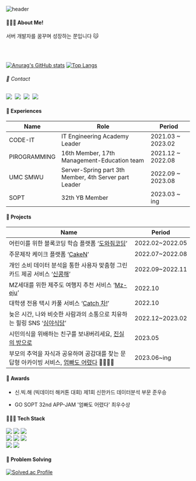 <!--### Hi there 👋-->

<!--
**jun02160/jun02160** is a ✨ _special_ ✨ repository because its `README.md` (this file) appears on your GitHub profile.

Here are some ideas to get you started:

- 🔭 I’m currently working on ...
- 🌱 I’m currently learning ...
- 👯 I’m looking to collaborate on ...
- 🤔 I’m looking for help with ...
- 💬 Ask me about ...
- 📫 How to reach me: ...
- 😄 Pronouns: ...
- ⚡ Fun fact: ...
-->


![header](https://capsule-render.vercel.app/api?type=waving&height=150&text=Happy%20JJUN's%20Github&fontSize=50&fontColor=FFFFF0&fontAlign=70&stroke=FFFFF0fafad2&strokeWidth=3)

<h4> 🙋🏻‍♀️ About Me!</h4>
서버 개발자를 꿈꾸며 성장하는 쭌입니다 😽

<br/><br/>


[![Anurag's GitHub stats](https://github-readme-stats.vercel.app/api?username=jun02160)](https://github.com/jun02160/github-readme-stats)
[![Top Langs](https://github-readme-stats.vercel.app/api/top-langs/?username=jun02160&layout=compact)](https://github.com/jun02160/github-readme-stats)

<h6>💌 Contact </h6>
<a href="https://velog.io/@dev_tmb"><img src="https://img.shields.io/badge/Velog-20C997?style=for-the-badge&logo=Velog&logoColor=white"/></a>&nbsp
    <a href="https://www.instagram.com/jjuni_o2/"><img src="https://img.shields.io/badge/Instagram-E4405F?style=for-the-badge&logo=Instagram&logoColor=white"/></a>&nbsp
    <a href="https://github.com/jun02160"><img src="https://img.shields.io/badge/GitHub-181717?style=for-the-badge&logo=GitHub&logoColor=white"/></a>&nbsp
    <a href="mailto:jun020216@sookmyung.ac.kr"><img src="https://img.shields.io/badge/Gmail-EA4335?style=for-the-badge&logo=Gmail&logoColor=white&link=mailto:yuns8671@gmail.com"/></a>



<h4> 💖 Experiences</h4>


| Name | Role | Period |
| --- | --- | --- |
| CODE-IT | IT Engineering Academy Leader | 2021.03 ~ 2023.02 |
| PIROGRAMMING | 16th Member, 17th Management-Education team | 2021.12 ~ 2022.08 |
| UMC SMWU | Server-Spring part 3th Member, 4th Server part Leader | 2022.09 ~ 2023.08 |
| SOPT | 32th YB Member | 2023.03 ~ ing |

<h4>🌸 Projects</h4>

| Name | Period |
| --- | --- |
| 어린이를 위한 블록코딩 학습 플랫폼 ‘[도와줘코딩](https://github.com/hongsy0113/Piro16_Help_Coding)’ | 2022.02~2022.05 |
| 주문제작 케이크 플랫폼 ‘[CakeN](https://github.com/sm-CODE-IT/cakeN)’ | 2022.07~2022.08 |
| 개인 소비 데이터 분석을 통한 사용자 맞춤형 그린카드 제공 서비스 ‘[신콩해](https://github.com/jun02160/ShinCongHae)’ | 2022.09~2022.11 |
| MZ세대를 위한 제주도 여행지 추천 서비스 ‘[Mz-eju](https://github.com/UniD-Hackathon-Team9)’ | 2022.10 |
| 대학생 전용 택시 카풀 서비스 ‘[Catch 차!](https://github.com/University-MakeUs-Challenge/3rd-hackathon-Team1)’ | 2022.10 |
| 늦은 시간, 나와 비슷한 사람과의 소통으로 치유하는 힐링 SNS ‘[심야식당](https://github.com/Late-Night-Restaurant/backend)’ | 2022.12~2023.02 |
| 시민의식을 위배하는 친구를 보내버리세요, [진실의 방으로](https://github.com/32th-SOPKATHON-TEAM8/SERVER) | 2023.05 |
| 부모의 추억을 자식과 공유하며 공감대를 찾는 문답형 아카이빙 서비스, [엄빠도 어렸다](https://github.com/Team-Umbba/Umbba-Server) 👨‍👩‍👧‍👦 | 2023.06~ing |


<h4>🔮 Awards</h4>

- 신.빅.해 (빅데이터 해커톤 대회) 제1회 신한카드 데이터분석 부문 준우승

- GO SOPT 32nd APP-JAM '엄빠도 어렸다' 최우수상



<h4>👩🏻‍💻 Tech Stack</h4>

  <img src="https://img.shields.io/badge/Spring Boot-6DB33F?style=for-the-badge&logo=Spring Boot&logoColor=white"/> <img src="https://img.shields.io/badge/Spring-6DB33F?style=for-the-badge&logo=Spring&logoColor=white">
<img src="https://img.shields.io/badge/Django-092E20?style=for-the-badge&logo=Django&logoColor=white"/><br/>
<img src="https://img.shields.io/badge/Java-007396?style=for-the-badge&logo=Java&logoColor=white"/></a>
<img src="https://img.shields.io/badge/Python-3776AB?style=for-the-badge&logo=Python&logoColor=white"/>
<img src="https://img.shields.io/badge/Javascript-F7DF1E?style=for-the-badge&logo=Javascript&logoColor=white"/> <br/>
<img src="https://img.shields.io/badge/MySQL-4479A1?style=for-the-badge&logo=MySQL&logoColor=white"/></a>
<img src="https://img.shields.io/badge/aws-333664?style=for-the-badge&logo=amazon-aws&logoColor=white"/></a>
    

<h4>👾 Problem Solving</h4>

[![Solved.ac Profile](http://mazassumnida.wtf/api/v2/generate_badge?boj=djdkdjd12)](https://solved.ac/djdkdjd12/)










